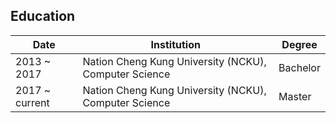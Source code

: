 ## Education

| Date | Institution | Degree |
| --- | --- | --- |
| 2013 ~ 2017 | Nation Cheng Kung University (NCKU), Computer Science | Bachelor | 
| 2017 ~ current | Nation Cheng Kung University (NCKU), Computer Science | Master |